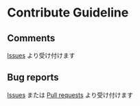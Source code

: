 # Contribute Guideline

## Comments

[Issues](https://github.com/makietan/makietan.github.io/issues) より受け付けます

## Bug reports

[Issues](https://github.com/makietan/makietan.github.io/issues) または [Pull requests](https://github.com/makietan/makietan.github.io/pulls) より受け付けます


